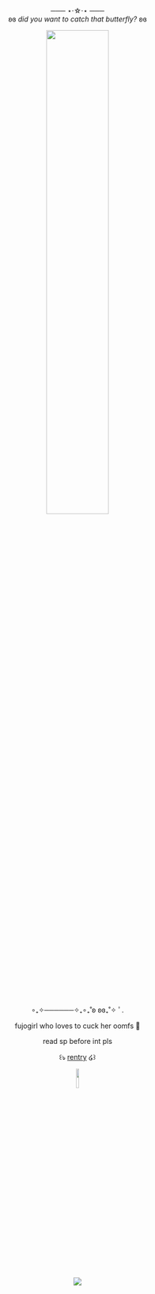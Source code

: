 <div align="center"> 

 ─── ⋆⋅☆⋅⋆ ───          
ʚɞ *did you want to catch that butterfly?* ʚɞ
 
<img width="50%" src="https://i.postimg.cc/jjRWjgD3/IMG-2728.jpg"> 

∘₊✧──────✧₊∘₊˚ʚ ʚɞ₊˚✧ ﾟ.
 <br>
 
 fujogirl who loves to cuck her oomfs 🫶
 
 read sp before int pls 

꒰ঌ <a href="https://rentry.co/sadsero">rentry</a> ໒꒱
 
 <img width="10%" src="https://i.postimg.cc/YSSW3Dt3/IMG-1612.jpg"> 
<br>





<br>![](https://komarev.com/ghpvc/?username=sadser0&label=visitors+++&color=2d2f59)
<br>



 

 </div>
























</div>
